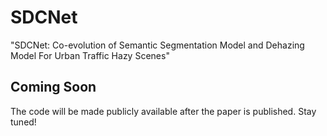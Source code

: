 # SDCNet

"SDCNet: Co-evolution of Semantic Segmentation Model and Dehazing Model For Urban Traffic Hazy Scenes"

## Coming Soon
The code will be made publicly available after the paper is published. Stay tuned!
